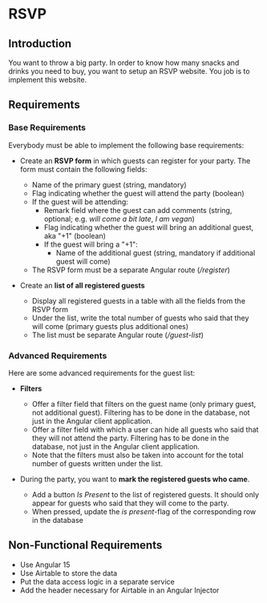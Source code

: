 # RSVP

## Introduction

You want to throw a big party. In order to know how many snacks and drinks you need to buy, you want to setup an RSVP website. You job is to implement this website.

## Requirements

### Base Requirements

Everybody must be able to implement the following base requirements:

* Create an **RSVP form** in which guests can register for your party. The form must contain the following fields:
  * Name of the primary guest (string, mandatory)
  * Flag indicating whether the guest will attend the party (boolean)
  * If the guest will be attending:
    * Remark field where the guest can add comments (string, optional; e.g. *will come a bit late*, *I am vegan*)
    * Flag indicating whether the guest will bring an additional guest, aka "+1" (boolean)
    * If the guest will bring a "+1":
      * Name of the additional guest (string, mandatory if additional guest will come)
  * The RSVP form must be a separate Angular route (*/register*)

* Create an **list of all registered guests**
  * Display all registered guests in a table with all the fields from the RSVP form
  * Under the list, write the total number of guests who said that they will come (primary guests plus additional ones)
  * The list must be separate Angular route (*/guest-list*)

### Advanced Requirements

Here are some advanced requirements for the guest list:

* **Filters**
  * Offer a filter field that filters on the guest name (only primary guest, not additional guest). Filtering has to be done in the database, not just in the Angular client application.
  * Offer a filter field with which a user can hide all guests who said that they will not attend the party. Filtering has to be done in the database, not just in the Angular client application.
  * Note that the filters must also be taken into account for the total number of guests written under the list.

* During the party, you want to **mark the registered guests who came**.
  * Add a button *Is Present* to the list of registered guests. It should only appear for guests who said that they will come to the party.
  * When pressed, update the *is present*-flag of the corresponding row in the database

## Non-Functional Requirements

* Use Angular 15
* Use Airtable to store the data
* Put the data access logic in a separate service
* Add the header necessary for Airtable in an Angular Injector
